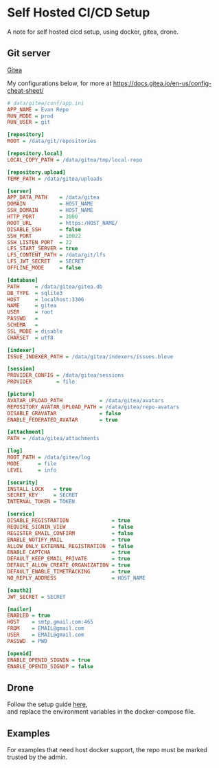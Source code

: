 # Self Hosted CI/CD Setup

A note for self hosted cicd setup, using docker, gitea, drone.

## Git server

[Gitea](https://github.com/go-gitea/gitea)

My configurations below, for more at https://docs.gitea.io/en-us/config-cheat-sheet/

```ini
# data/gitea/conf/app.ini
APP_NAME = Evan Repo
RUN_MODE = prod
RUN_USER = git

[repository]
ROOT = /data/git/repositories

[repository.local]
LOCAL_COPY_PATH = /data/gitea/tmp/local-repo

[repository.upload]
TEMP_PATH = /data/gitea/uploads

[server]
APP_DATA_PATH    = /data/gitea
DOMAIN           = HOST_NAME
SSH_DOMAIN       = HOST_NAME
HTTP_PORT        = 3000
ROOT_URL         = https:/HOST_NAME/
DISABLE_SSH      = false
SSH_PORT         = 10022
SSH_LISTEN_PORT  = 22
LFS_START_SERVER = true
LFS_CONTENT_PATH = /data/git/lfs
LFS_JWT_SECRET   = SECRET
OFFLINE_MODE     = false

[database]
PATH     = /data/gitea/gitea.db
DB_TYPE  = sqlite3
HOST     = localhost:3306
NAME     = gitea
USER     = root
PASSWD   =
SCHEMA   =
SSL_MODE = disable
CHARSET  = utf8

[indexer]
ISSUE_INDEXER_PATH = /data/gitea/indexers/issues.bleve

[session]
PROVIDER_CONFIG = /data/gitea/sessions
PROVIDER        = file

[picture]
AVATAR_UPLOAD_PATH            = /data/gitea/avatars
REPOSITORY_AVATAR_UPLOAD_PATH = /data/gitea/repo-avatars
DISABLE_GRAVATAR              = false
ENABLE_FEDERATED_AVATAR       = true

[attachment]
PATH = /data/gitea/attachments

[log]
ROOT_PATH = /data/gitea/log
MODE      = file
LEVEL     = info

[security]
INSTALL_LOCK   = true
SECRET_KEY     = SECRET
INTERNAL_TOKEN = TOKEN

[service]
DISABLE_REGISTRATION              = true
REQUIRE_SIGNIN_VIEW               = false
REGISTER_EMAIL_CONFIRM            = false
ENABLE_NOTIFY_MAIL                = true
ALLOW_ONLY_EXTERNAL_REGISTRATION  = false
ENABLE_CAPTCHA                    = true
DEFAULT_KEEP_EMAIL_PRIVATE        = true
DEFAULT_ALLOW_CREATE_ORGANIZATION = true
DEFAULT_ENABLE_TIMETRACKING       = true
NO_REPLY_ADDRESS                  = HOST_NAME

[oauth2]
JWT_SECRET = SECRET

[mailer]
ENABLED = true
HOST    = smtp.gmail.com:465
FROM    = EMAIL@gmail.com
USER    = EMAIL@gmail.com
PASSWD  = PWD

[openid]
ENABLE_OPENID_SIGNIN = true
ENABLE_OPENID_SIGNUP = false
```

## Drone

Follow the setup guide [here](https://docs.drone.io/server/provider/gitea/),  
and replace the environment variables in the docker-compose file.

## Examples

For examples that need host docker support, the repo must be marked trusted by the admin.